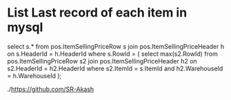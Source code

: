 # List Last record of each item in mysql

select s.* from pos.ItemSellingPriceRow s
join pos.ItemSellingPriceHeader h on s.HeaderId = h.HeaderId
where s.RowId = (
   select max(s2.RowId) 
   from pos.ItemSellingPriceRow s2 
   join pos.ItemSellingPriceHeader h2 on s2.HeaderId = h2.HeaderId
   where s2.ItemId = s.ItemId and h2.WarehouseId = h.WarehouseId 
);

./https://github.com/SR-Akash
